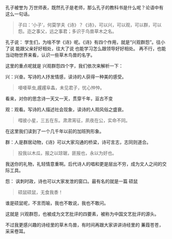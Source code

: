 孔子被誉为 万世师表，既然孔子是老师，那么孔子的教科书是什么呢？论语中有这么一句话。

> 子曰：‘小子’，何莫学夫《诗》？《诗》，可以兴，可以观，可以群，可以怨。迩之事父，远之事君；多识于鸟兽草木之名。

孔子说： 学生们，为啥不学《诗》呢。《诗》有四个作用，就是“兴观群怨”。往小了说 能跟父亲好好相处，往大了说 也能学习怎么跟领导好好相处。 再不行，也能当动物世界来看，认识一些草木鸟兽的名字。

这里的重点呢就是 兴观群怨四个字，我们依次来解析一下：

兴：兴奋。写诗的人抒发情感，读诗的人获得一种美的感受。
> 喓喓草虫,趯趯阜螽，未见君子，忧心忡忡。

看来，对你的思念诗一天又一天，贯穿千年，亘古不变

观：观看。写诗的人描述社会现象，读诗的人观风俗之盛衰。
> 嘒彼小星，三五在东。肃肃宵征，夙夜在公，实命不同。 

在这里我们读到了一个几千年以前的加班狗形象。

群：人是群居动物，《诗》可以大家沟通的桥梁，诗可言志，志同则道合。
> 投我以木瓜，报之以琼琚，匪报也，永以为好也。

我送你的礼物，礼轻情意重啊。后代诗人的唱和更是层出不穷，成为文人之间的交际工具。

怨： 讽刺时政，诗也可以大家发泄的窗口。最有名的就是一篇 硕鼠
> 硕鼠硕鼠，无食我黍！

谁是硕鼠呢，不言而喻，我也不敢说，我也不敢问。

这就是 兴观群怨，也被成为文艺批评的四要素，被称为中国文艺批评的源头。

不过我更感兴趣的诗经里的草木鸟兽，有时间再跟大家讲讲诗经里的 蒹葭苍苍，采采卷耳。

